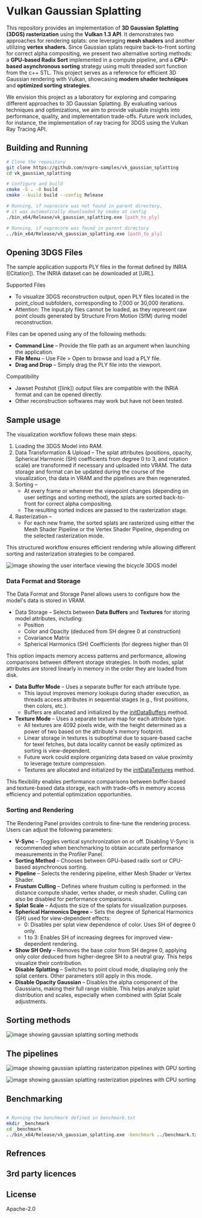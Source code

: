 # Vulkan Gaussian Splatting

This repository provides an implementation of **3D Gaussian Splatting (3DGS) rasterization** using the **Vulkan 1.3 API**. It demonstrates two approaches for rendering splats: one leveraging **mesh shaders** and another utilizing **vertex shaders**. Since Gaussian splats require back-to-front sorting for correct alpha compositing, we present two alternative sorting methods: a **GPU-based Radix Sort** implemented in a compute pipeline, and a **CPU-based asynchronous sorting** strategy using multi threaded sort function from the c++ STL. This project serves as a reference for efficient 3D Gaussian rendering with Vulkan, showcasing **modern shader techniques** and **optimized sorting strategies**.

We envision this project as a laboratory for exploring and comparing different approaches to 3D Gaussian Splatting. By evaluating various techniques and optimizations, we aim to provide valuable insights into performance, quality, and implementation trade-offs. Future work includes, for instance, the implementation of ray tracing for 3DGS using the Vulkan Ray Tracing API.

## Building and Running

``` sh
# Clone the repository
git clone https://github.com/nvpro-samples/vk_gaussian_splatting
cd vk_gaussian_splatting

# Configure and build
cmake -S . -B build
cmake --build build --config Release

# Running, if nvprocore was not found in parent directory, 
# it was automatically downloaded by cmake at config
./bin_x64/Release/vk_gaussian_splatting.exe [path_to_ply]

# Running, if nvprocore was found in parent directory
../bin_x64/Release/vk_gaussian_splatting.exe [path_to_ply]

```

## Opening 3DGS Files

The sample application supports PLY files in the format defined by INRIA ([Citation]). The INRIA dataset can be downloaded at [URL].

Supported Files
*	To visualize 3DGS reconstruction output, open PLY files located in the point_cloud subfolders, corresponding to 7,000 or 30,000 iterations.
*	Attention: The input.ply files cannot be loaded, as they represent raw point clouds generated by Structure From Motion (SfM) during model reconstruction.

Files can be opened using any of the following methods:
*	**Command Line** – Provide the file path as an argument when launching the application.
*	**File Menu** – Use File > Open to browse and load a PLY file.
*	**Drag and Drop** – Simply drag the PLY file into the viewport.

Compatibility
*	Jawset Postshot ([link]) output files are compatible with the INRIA format and can be opened directly.
*	Other reconstruction softwares may work but have not been tested.

## Sample usage

The visualization workflow follows these main steps:

1. Loading the 3DGS Model into RAM.
2. Data Transformation & Upload – The splat attributes (positions, opacity, Spherical Harmonic (SH) coefficients from degree 0 to 3, and rotation scale) are transformed if necessary and uploaded into VRAM. The data storage and format can be updated during the course of the visualization, tha data in VRAM and the pipelines are then regenerated.
3. Sorting –
    *    At every frame or whenever the viewpoint changes (depending on user settings and sorting method), the splats are sorted back-to-front for correct alpha compositing.
    *    The resulting sorted indices are passed to the rasterization stage.
4. Rasterization –
    *    For each new frame, the sorted splats are rasterized using either the Mesh Shader Pipeline or the Vertex Shader Pipeline, depending on the selected rasterization mode.

This structured workflow ensures efficient rendering while allowing different sorting and rasterization strategies to be compared.

![image showing the user interface viewing the bicycle 3DGS model](doc/user_interface.jpg)

### Data Format and Storage 

The Data Format and Storage Panel allows users to configure how the model's data is stored in VRAM.
*	Data Storage – Selects between **Data Buffers** and **Textures** for storing model attributes, including:
    *	Position
    *	Color and Opacity (deduced from SH degree 0 at construction)
    *	Covariance Matrix
    *	Spherical Harmonics (SH) Coefficients (for degrees higher than 0)

This option impacts memory access patterns and performance, allowing comparisons between different storage strategies. In both modes, splat attributes are stored linearly in memory in the order they are loaded from disk.
*	**Data Buffer Mode** – Uses a separate buffer for each attribute type.
    *	This layout improves memory lookups during shader execution, as threads access attributes in sequential stages (e.g., first positions, then colors, etc.).
    *  	Buffers are allocated and initialized by the [initDataBuffers](src/gaussian_splatting.cpp#L809) method.
*	**Texture Mode** – Uses a separate texture map for each attribute type.
    *	All textures are 4092 pixels wide, with the height determined as a power of two based on the attribute's memory footprint.
    *	Linear storage in textures is suboptimal due to square-based cache for texel fetches, but data locality cannot be easily optimized as sorting is view-dependent.
    *	Future work could explore organizing data based on value proximity to leverage texture compression.
    *   Textures are allocated and initialized by the [initDataTextures](src/gaussian_splatting.cpp#L1110) method.

This flexibility enables performance comparisons between buffer-based and texture-based data storage, each with trade-offs in memory access efficiency and potential optimization opportunities.

### Sorting and Rendering 

The Rendering Panel provides controls to fine-tune the rendering process. Users can adjust the following parameters:
*	**V-Sync** – Toggles vertical synchronization on or off. Disabling V-Sync is recommended when benchmarking to obtain accurate performance measurements in the Profiler Panel.
*	**Sorting Method** – Chooses between GPU-based radix sort or CPU-based asynchronous sorting.
*	**Pipeline** – Selects the rendering pipeline, either Mesh Shader or Vertex Shader.
*	**Frustum Culling** – Defines where frustum culling is performed: in the distance compute shader, vertex shader, or mesh shader. Culling can also be disabled for performance comparisons.
*	**Splat Scale** – Adjusts the size of the splats for visualization purposes.
*	**Spherical Harmonics Degree** – Sets the degree of Spherical Harmonics (SH) used for view-dependent effects:
    *	0: Disables per splat view dependence of color. Uses SH of degree 0 only.
    *	1 to 3: Enables SH of increasing degrees for improved view-dependent rendering.
*	**Show SH Only** – Removes the base color from SH degree 0, applying only color deduced from higher-degree SH to a neutral gray. This helps visualize their contribution.
*	**Disable Splatting** – Switches to point cloud mode, displaying only the splat centers. Other parameters still apply in this mode.
*	**Disable Opacity Gaussian** – Disables the alpha component of the Gaussians, making their full range visible. This helps analyze splat distribution and scales, especially when combined with Splat Scale adjustments.

## Sorting methods

![image showing gaussian splatting sorting methods](doc/sorting.png)

## The pipelines

![image showing gaussian splatting rasterization pipelines with GPU sorting](doc/pipeline_gpu_sorting.png)

![image showing gaussian splatting rasterization pipelines with CPU sorting](doc/pipeline_cpu_sorting.png)


## Benchmarking

``` sh

# Running the benchmark defined in benchmark.txt 
mkdir _benchmark
cd _benchmark
../bin_x64/Release/vk_gaussian_splatting.exe -benchmark ../benchmark.txt <path_to_3dgs_dataset>/bicycle/point_cloud/iteration_30000/point_cloud.ply

```

## Refrences

## 3rd party licences

## License
Apache-2.0

